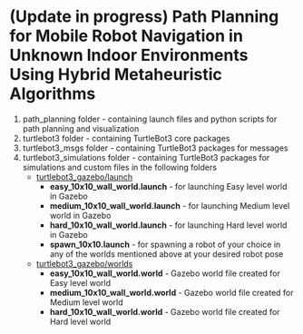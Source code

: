 # (Update in progress) Path Planning for Mobile Robot Navigation in Unknown Indoor Environments Using Hybrid Metaheuristic Algorithms
1. path_planning folder - containing launch files and python scripts for path planning and visualization
2. turtlebot3 folder - containing TurtleBot3 core packages
3. turtlebot3_msgs folder - containing TurtleBot3 packages for messages
4. turtlebot3_simulations folder - containing TurtleBot3 packages for simulations and custom files in the following folders
   - [turtlebot3_gazebo/launch](https://github.com/chingmay131/robot-path-planning-hybrid-pso/tree/master/src/turtlebot3_simulations/turtlebot3_gazebo/launch)
     - **easy_10x10_wall_world.launch** - for launching Easy level world in Gazebo
     - **medium_10x10_wall_world.launch** - for launching Medium level world in Gazebo
     - **hard_10x10_wall_world.launch** - for launching Hard level world in Gazebo
     - **spawn_10x10.launch** - for spawning a robot of your choice in any of the worlds mentioned above at your desired robot pose
   - [turtlebot3_gazebo/worlds](https://github.com/chingmay131/robot-path-planning-hybrid-pso/tree/master/src/turtlebot3_simulations/turtlebot3_gazebo/worlds)
     - **easy_10x10_wall_world.world** - Gazebo world file created for Easy level world
     - **medium_10x10_wall_world.world** - Gazebo world file created for Medium level world
     - **hard_10x10_wall_world.world** - Gazebo world file created for Hard level world
